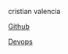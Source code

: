 cristian valencia

[Github](https://github.com/CristianValenciaA)

[Devops](https://dev.azure.com/DesArq2020)